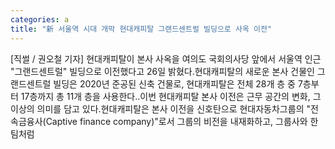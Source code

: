 ```yaml
---
categories: a
title: "新 서울역 시대 개막 현대캐피탈 그랜드센트럴 빌딩으로 사옥 이전"
---
```

[직썰 / 권오철 기자] 현대캐피탈이 본사 사옥을 여의도 국회의사당 앞에서 서울역 인근 "그랜드센트럴" 빌딩으로 이전했다고 26일 밝혔다.현대캐피탈의 새로운 본사 건물인 그랜드센트럴 빌딩은 2020년 준공된 신축 건물로, 현대캐피탈은 전체 28개 층 중 7층부터 17층까지 총 11개 층을 사용한다..이번 현대캐피탈 본사 이전은 근무 공간의 변화, 그 이상의 의미를 담고 있다.현대캐피탈은 본사 이전을 신호탄으로 현대자동차그룹의 "전속금융사(Captive finance company)"로서 그룹의 비전을 내재화하고, 그룹사와 한팀처럼